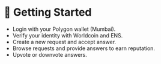 # 🚀 Getting Started



* Login with your Polygon wallet (Mumbai).
* Verify your identity with Worldcoin and ENS.
* Create a new request and accept answer.
* Browse requests and provide answers to earn reputation.
* Upvote or downvote answers.
